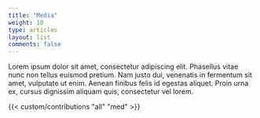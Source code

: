 ```yaml
---
title: "Media"
weight: 10
type: articles
layout: list
comments: false
---
```


Lorem ipsum dolor sit amet, consectetur adipiscing elit. Phasellus vitae nunc non tellus euismod pretium. Nam justo dui, venenatis in fermentum sit amet, vulputate ut enim. Aenean finibus felis id egestas aliquet. Proin urna ex, cursus dignissim aliquam quis, consectetur vel lorem. 

<!-- ## What's new

## Popular articles

## All articles -->

{{< custom/contributions "all" "med" >}}
